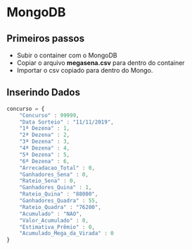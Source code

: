 # MongoDB

## Primeiros passos

+ Subir o container com o MongoDB
+ Copiar o arquivo **megasena.csv** para dentro do container
+ Importar o csv copiado para dentro do Mongo.

## Inserindo Dados
```js
concurso = {
    "Concurso" : 99999,
    "Data Sorteio" : "11/11/2019",
    "1ª Dezena" : 1,
    "2ª Dezena" : 2,
    "3ª Dezena" : 3,
    "4ª Dezena" : 4,
    "5ª Dezena" : 5,
    "6ª Dezena" : 6,
    "Arrecadacao_Total" : 0,
    "Ganhadores_Sena" : 0,
    "Rateio_Sena" : 0,
    "Ganhadores_Quina" : 1,
    "Rateio_Quina" : "88000",
    "Ganhadores_Quadra" : 55,
    "Rateio_Quadra" : "76200",
    "Acumulado" : "NAO",
    "Valor_Acumulado" : 0,
    "Estimativa_Prêmio" : 0,
    "Acumulado_Mega_da_Virada" : 0
}
```
